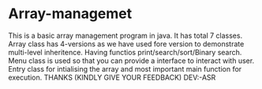# Array-managemet
This is a basic array management program in java. 
It has total 7 classes.
Array class has 4-versions as we have used fore version to demonstrate multi-level inheritence.
Having functios print/search/sort/Binary search.
Menu class is used so that you can provide a interface to interact with user.
Entry class for intialising the array 
and most important main function for execution.
   THANKS (KINDLY GIVE YOUR FEEDBACK)
           DEV:-ASR
